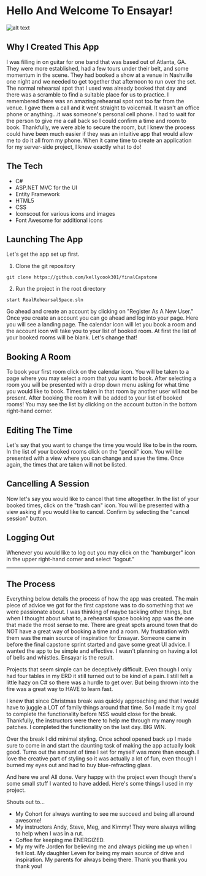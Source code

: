 
# Hello And Welcome To Ensayar!
![alt text](https://github.com/kellycook301/finalCapstone/blob/master/Ensayar_Screenshots.png)

## Why I Created This App
I was filling in on guitar for one band that was based out of Atlanta, GA. They were more established, had a few tours under their belt, and some momentum in the scene. They had booked a show at a venue in Nashville one night and we needed to get together that afternoon to run over the set. The normal rehearsal spot that I used was already booked that day and there was a scramble to find a suitable place for us to practice. I remembered there was an amazing rehearsal spot not too far from the venue. I gave them a call and it went straight to voicemail. It wasn't an office phone or anything...it was someone's personal cell phone. I had to wait for the person to give me a call back so I could confirm a time and room to book. Thankfully, we were able to secure the room, but I knew the process could have been much easier if they was an intuitive app that would allow me to do it all from my phone. When it came time to create an application for my server-side project, I knew exactly what to do! 

## The Tech
* C#
* ASP.NET MVC for the UI
* Entity Framework
* HTML5
* CSS
* Iconscout for various icons and images
* Font Awesome for additional icons

## Launching The App

Let's get the app set up first.

1. Clone the git repository
```
git clone https://github.com/kellycook301/finalCapstone
```

2. Run the project in the root directory
```
start RealRehearsalSpace.sln
```

Go ahead and create an account by clicking on "Register As A New User." Once you create an account you can go ahead and log into your page.
Here you will see a landing page. The calendar icon will let you book a room and the account icon will take you to your list of booked room. At first the list of your booked rooms will be blank. Let's change that!

## Booking A Room
To book your first room click on the calendar icon. You will be taken to a page where you may select a room that you want to book. After selecting a room you will be presented with a drop down menu asking for what time you would like to book. Times taken in that room by another user will not be present. After booking the room it will be added to your list of booked rooms! You may see the list by clicking on the account button in the bottom right-hand corner.

## Editing The Time
Let's say that you want to change the time you would like to be in the room. In the list of your booked rooms click on the "pencil" icon. You will be presented with a view where you can change and save the time. Once again, the times that are taken will not be listed.

## Cancelling A Session
Now let's say you would like to cancel that time altogether. In the list of your booked times, click on the "trash can" icon. You will be presented with a view asking if you would like to cancel. Confirm by selecting the "cancel session" button.

## Logging Out
Whenever you would like to log out you may click on the "hamburger" icon in the upper right-hand corner and select "logout."

------

## The Process
Everything below details the process of how the app was created. The main piece of advice we got for the first capstone was to 
do something that we were passionate about. I was thinking of maybe tackling other things, but when I thought about what to,
a rehearsal space booking app was the one that made the most sense to me. There are great spots around town that do NOT have
a great way of booking a time and a room. My frustration with them was the main source of inspiration for Ensayar. Someone
came in before the final capstone sprint started and gave some great UI advice. I wanted the app to be simple and effective.
I wasn't planning on having a lot of bells and whistles. Ensayar is the result.

Projects that seem simple can be deceptively difficult. Even though I only had four tables in my ERD it still turned out to be
kind of a pain. I still felt a little hazy on C# so there was a hurdle to get over. But being thrown into the fire was a great way to HAVE to learn fast.

I knew that since Christmas break was quickly approaching and that I would have to juggle a LOT of family things around that time. So I made it my goal to complete the functionality before NSS would close for the break. Thankfully, the instructors were there to help me through my many rough patches. I completed the functionality on the last day. BIG WIN.

Over the break I did minimal styling. Once school opened back up I made sure to come in and start the daunting task of making the app actually look good. Turns out the amount of time I set for myself was more than enough. I love the creative part of styling so it was actually a lot of fun, even though I burned my eyes out and had to buy blue-refracting glass.

And here we are! All done. Very happy with the project even though there's some small stuff I wanted to have added. Here's some things I used in my project.


Shouts out to...
* My Cohort for always wanting to see me succeed and being all around awesome!
* My instructors Andy, Steve, Meg, and Kimmy! They were always willing to help when I was in a rut.
* Coffee for keeping me ENERGIZED.
* My my wife Jorden for believing me and always picking me up when I felt lost. My daughter Leven for being my main source of  drive and inspiration. My parents for always being there. Thank you thank you thank you!


